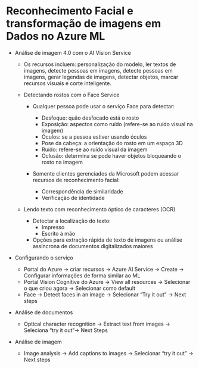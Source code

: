 # Reconhecimento Facial e transformação de imagens em Dados no Azure ML
- Análise de imagem 4.0 com o AI Vision Service
    - Os recursos incluem: personalização do modelo, ler textos de imagens, detecte pessoas em imagens, detecte pessoas em imagens, gerar legendas de imagens, detectar objetos, marcar recursos visuais e corte inteligente.
    - Detectando rostos com o Face Service
      
        - Qualquer pessoa pode usar o serviço Face para detectar:
            - Desfoque: quão desfocado está o rosto
            - Exposição: aspectos como ruído (refere-se ao ruído visual na imagem)
            - Óculos: se a pessoa estiver usando óculos
            - Pose da cabeça: a orientação do rosto em um espaço 3D
            - Ruído: refere-se ao ruído visual da imagem
            - Oclusão: determina se pode haver objetos bloqueando o rosto na imagem
              
        - Somente clientes gerenciados da Microsoft podem acessar recursos de reconhecimento facial:
            - Correspondência de similaridade
            - Verificação de identidade
              
    - Lendo texto com reconhecimento óptico de caracteres (OCR)
        - Detectar a localização do texto:
            - Impresso
            - Escrito à mão
        - Opções para extração rápida de texto de imagens ou análise assíncrona de documentos digitalizados maiores
          
- Configurando o serviço
    - Portal do Azure → criar recursos → Azure AI Service → Create → Configurar informações de forma similar ao ML
    - Portal Vision Cognitive do Azure → View all resources → Selecionar o que criou agora → Selecionar como default
    - Face → Detect faces in an image → Selecionar “Try it out” → Next steps
      
- Análise de documentos
    - Optical character recognition → Extract text from images → Seleciona “try it out”→ Next Steps
      
- Análise de imagem
    - Image analysis → Add captions to images → Selecionar “try it out” → Next steps
